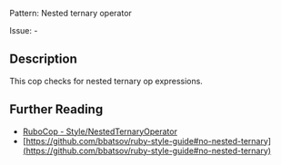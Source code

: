 Pattern: Nested ternary operator

Issue: -

## Description

This cop checks for nested ternary op expressions.

## Further Reading

* [RuboCop - Style/NestedTernaryOperator](https://rubocop.readthedocs.io/en/latest/cops_style/#stylenestedternaryoperator)
* [https://github.com/bbatsov/ruby-style-guide#no-nested-ternary](https://github.com/bbatsov/ruby-style-guide#no-nested-ternary)
